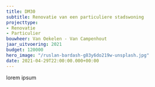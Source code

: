 ```yaml
---
title: DM30
subtitle: Renovatie van een particuliere stadswoning
projecttype:
- Renovatie
- Particulier
bouwheer: Van Oekelen - Van Campenhout
jaar_uitvoering: 2021
budget: 120000
hero_image: "/ruslan-bardash-g83y6do219w-unsplash.jpg"
date: 2021-04-29T22:00:00.000+00:00
---
```

lorem ipsum
